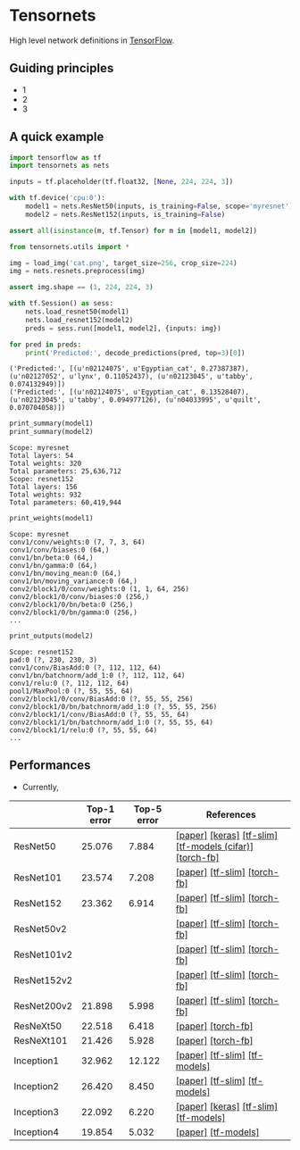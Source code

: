 # Tensornets

High level network definitions in [TensorFlow](https://github.com/tensorflow/tensorflow).

## Guiding principles

- 1
- 2
- 3

## A quick example

```python
import tensorflow as tf
import tensornets as nets

inputs = tf.placeholder(tf.float32, [None, 224, 224, 3])

with tf.device('cpu:0'):
    model1 = nets.ResNet50(inputs, is_training=False, scope='myresnet')
    model2 = nets.ResNet152(inputs, is_training=False)

assert all(isinstance(m, tf.Tensor) for m in [model1, model2])
```

```python
from tensornets.utils import *

img = load_img('cat.png', target_size=256, crop_size=224)
img = nets.resnets.preprocess(img)

assert img.shape == (1, 224, 224, 3)
```

```python
with tf.Session() as sess:
    nets.load_resnet50(model1)
    nets.load_resnet152(model2)
    preds = sess.run([model1, model2], {inputs: img})
```

```python
for pred in preds:
    print('Predicted:', decode_predictions(pred, top=3)[0])
```

```
('Predicted:', [(u'n02124075', u'Egyptian_cat', 0.27387387), (u'n02127052', u'lynx', 0.11052437), (u'n02123045', u'tabby', 0.074132949)])
('Predicted:', [(u'n02124075', u'Egyptian_cat', 0.13528407), (u'n02123045', u'tabby', 0.094977126), (u'n04033995', u'quilt', 0.070704058)])
```

```python
print_summary(model1)
print_summary(model2)
```

```
Scope: myresnet
Total layers: 54
Total weights: 320
Total parameters: 25,636,712
Scope: resnet152
Total layers: 156
Total weights: 932
Total parameters: 60,419,944
```

```python
print_weights(model1)
```

```
Scope: myresnet
conv1/conv/weights:0 (7, 7, 3, 64)
conv1/conv/biases:0 (64,)
conv1/bn/beta:0 (64,)
conv1/bn/gamma:0 (64,)
conv1/bn/moving_mean:0 (64,)
conv1/bn/moving_variance:0 (64,)
conv2/block1/0/conv/weights:0 (1, 1, 64, 256)
conv2/block1/0/conv/biases:0 (256,)
conv2/block1/0/bn/beta:0 (256,)
conv2/block1/0/bn/gamma:0 (256,)
...
```

```python
print_outputs(model2)
```

```
Scope: resnet152
pad:0 (?, 230, 230, 3)
conv1/conv/BiasAdd:0 (?, 112, 112, 64)
conv1/bn/batchnorm/add_1:0 (?, 112, 112, 64)
conv1/relu:0 (?, 112, 112, 64)
pool1/MaxPool:0 (?, 55, 55, 64)
conv2/block1/0/conv/BiasAdd:0 (?, 55, 55, 256)
conv2/block1/0/bn/batchnorm/add_1:0 (?, 55, 55, 256)
conv2/block1/1/conv/BiasAdd:0 (?, 55, 55, 64)
conv2/block1/1/bn/batchnorm/add_1:0 (?, 55, 55, 64)
conv2/block1/1/relu:0 (?, 55, 55, 64)
...
```

## Performances

- Currently,

|             | Top-1 error | Top-5 error | References                                                                                                                                                                                                                                                                                                                                                                                                                                         |
|-------------|-------------|-------------|----------------------------------------------------------------------------------------------------------------------------------------------------------------------------------------------------------------------------------------------------------------------------------------------------------------------------------------------------------------------------------------------------------------------------------------------------|
| ResNet50    | 25.076      | 7.884       | [[paper]](https://arxiv.org/abs/1512.03385) [[keras]](https://github.com/fchollet/keras/blob/master/keras/applications/resnet50.py) [[tf-slim]](https://github.com/tensorflow/tensorflow/blob/master/tensorflow/contrib/slim/python/slim/nets/resnet_v1.py) [[tf-models (cifar)]](https://github.com/tensorflow/models/blob/master/resnet/resnet_model.py) [[torch-fb]](https://github.com/facebook/fb.resnet.torch/blob/master/models/resnet.lua) |
| ResNet101   | 23.574      | 7.208       | [[paper]](https://arxiv.org/abs/1512.03385) [[tf-slim]](https://github.com/tensorflow/tensorflow/blob/master/tensorflow/contrib/slim/python/slim/nets/resnet_v1.py) [[torch-fb]](https://github.com/facebook/fb.resnet.torch/blob/master/models/resnet.lua) |
| ResNet152   | 23.362      | 6.914       | [[paper]](https://arxiv.org/abs/1512.03385) [[tf-slim]](https://github.com/tensorflow/tensorflow/blob/master/tensorflow/contrib/slim/python/slim/nets/resnet_v1.py) [[torch-fb]](https://github.com/facebook/fb.resnet.torch/blob/master/models/resnet.lua) |
| ResNet50v2  |             |             | [[paper]](https://arxiv.org/abs/1603.05027) [[tf-slim]](https://github.com/tensorflow/tensorflow/blob/master/tensorflow/contrib/slim/python/slim/nets/resnet_v2.py) [[torch-fb]](https://github.com/facebook/fb.resnet.torch/blob/master/models/preresnet.lua) |
| ResNet101v2 |             |             | [[paper]](https://arxiv.org/abs/1603.05027) [[tf-slim]](https://github.com/tensorflow/tensorflow/blob/master/tensorflow/contrib/slim/python/slim/nets/resnet_v2.py) [[torch-fb]](https://github.com/facebook/fb.resnet.torch/blob/master/models/preresnet.lua) |
| ResNet152v2 |             |             | [[paper]](https://arxiv.org/abs/1603.05027) [[tf-slim]](https://github.com/tensorflow/tensorflow/blob/master/tensorflow/contrib/slim/python/slim/nets/resnet_v2.py) [[torch-fb]](https://github.com/facebook/fb.resnet.torch/blob/master/models/preresnet.lua) |
| ResNet200v2 | 21.898      | 5.998       | [[paper]](https://arxiv.org/abs/1603.05027) [[tf-slim]](https://github.com/tensorflow/tensorflow/blob/master/tensorflow/contrib/slim/python/slim/nets/resnet_v2.py) [[torch-fb]](https://github.com/facebook/fb.resnet.torch/blob/master/models/preresnet.lua) |
| ResNeXt50   | 22.518      | 6.418       | [[paper]](https://arxiv.org/abs/1611.05431) [[torch-fb]](https://github.com/facebookresearch/ResNeXt/blob/master/models/resnext.lua) |
| ResNeXt101  | 21.426      | 5.928       | [[paper]](https://arxiv.org/abs/1611.05431) [[torch-fb]](https://github.com/facebookresearch/ResNeXt/blob/master/models/resnext.lua) |
| Inception1  | 32.962      | 12.122      | [[paper]](https://arxiv.org/abs/1409.4842) [[tf-slim]](https://github.com/tensorflow/tensorflow/blob/master/tensorflow/contrib/slim/python/slim/nets/inception_v1.py) [[tf-models]](https://github.com/tensorflow/models/blob/master/research/slim/nets/inception_v1.py) |
| Inception2  | 26.420      | 8.450       | [[paper]](https://arxiv.org/abs/1502.03167) [[tf-slim]](https://github.com/tensorflow/tensorflow/blob/master/tensorflow/contrib/slim/python/slim/nets/inception_v2.py) [[tf-models]](https://github.com/tensorflow/models/blob/master/research/slim/nets/inception_v2.py) |
| Inception3  | 22.092      | 6.220       | [[paper]](https://arxiv.org/abs/1512.00567) [[keras]](https://github.com/fchollet/keras/blob/master/keras/applications/inception_v3.py) [[tf-slim]](https://github.com/tensorflow/tensorflow/blob/master/tensorflow/contrib/slim/python/slim/nets/inception_v3.py) [[tf-models]](https://github.com/tensorflow/models/blob/master/research/slim/nets/inception_v3.py) |
| Inception4  | 19.854      | 5.032       | [[paper]](https://arxiv.org/abs/1602.07261) [[tf-models]](https://github.com/tensorflow/models/blob/master/research/slim/nets/inception_v4.py) |
